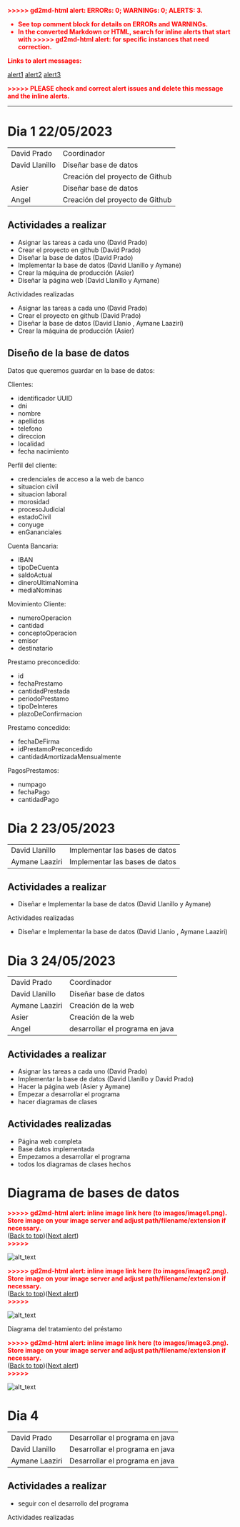 

<p style="color: red; font-weight: bold">>>>>>  gd2md-html alert:  ERRORs: 0; WARNINGs: 0; ALERTS: 3.</p>
<ul style="color: red; font-weight: bold"><li>See top comment block for details on ERRORs and WARNINGs. <li>In the converted Markdown or HTML, search for inline alerts that start with >>>>>  gd2md-html alert:  for specific instances that need correction.</ul>

<p style="color: red; font-weight: bold">Links to alert messages:</p><a href="#gdcalert1">alert1</a>
<a href="#gdcalert2">alert2</a>
<a href="#gdcalert3">alert3</a>

<p style="color: red; font-weight: bold">>>>>> PLEASE check and correct alert issues and delete this message and the inline alerts.<hr></p>



# Dia 1                                   22/05/2023


<table>
  <tr>
   <td>David Prado 
   </td>
   <td>Coordinador
   </td>
  </tr>
  <tr>
   <td>David Llanillo
   </td>
   <td>Diseñar base de datos
   </td>
  </tr>
  <tr>
   <td>
   </td>
   <td>Creación del proyecto de Github
   </td>
  </tr>
  <tr>
   <td>Asier 
   </td>
   <td>Diseñar base de datos
   </td>
  </tr>
  <tr>
   <td>Angel
   </td>
   <td>Creación del proyecto de Github
   </td>
  </tr>
</table>



## Actividades a realizar 



* Asignar las tareas a cada uno (David Prado)
* Crear el proyecto en github (David Prado)
* Diseñar la base de datos (David Prado)
* Implementar la base de datos (David Llanillo y Aymane)
* Crear la máquina de producción (Asier)
* Diseñar la página web  (David Llanillo y Aymane)

Actividades realizadas



* Asignar las tareas a cada uno (David Prado)
* Crear el proyecto en github (David Prado)
* Diseñar la base de datos (David Llanio , Aymane Laaziri)
* Crear la máquina de producción (Asier)


## Diseño de la base de datos

Datos que queremos guardar en la base de datos:

Clientes:



* identificador UUID
* dni
* nombre
* apellidos
* telefono
* direccion
* localidad
* fecha nacimiento

Perfil del cliente:



* credenciales de acceso a la web de banco
* situacion civil
* situacion laboral
* morosidad
* procesoJudicial
* estadoCivil
* conyuge
* enGananciales

Cuenta Bancaria:



* IBAN
* tipoDeCuenta
* saldoActual
* dineroUltimaNomina
* mediaNominas

Movimiento Cliente:



* numeroOperacion
* cantidad
* conceptoOperacion
* emisor
* destinatario

Prestamo preconcedido:



* id
* fechaPrestamo
* cantidadPrestada
* periodoPrestamo
* tipoDeInteres
* plazoDeConfirmacion

Prestamo concedido:



* fechaDeFirma
* idPrestamoPreconcedido
* cantidadAmortizadaMensualmente

PagosPrestamos:



* numpago
* fechaPago
* cantidadPago


# Dia 2                                   23/05/2023


<table>
  <tr>
   <td>David Llanillo
   </td>
   <td>Implementar las bases de datos
   </td>
  </tr>
  <tr>
   <td>Aymane Laaziri
   </td>
   <td>Implementar las bases de datos
   </td>
  </tr>
</table>



## Actividades a realizar 



* Diseñar e Implementar la base de datos (David Llanillo y Aymane)

Actividades realizadas



* Diseñar e Implementar la base de datos (David Llanio , Aymane Laaziri)


# Dia 3	                               24/05/2023


<table>
  <tr>
   <td>David Prado 
   </td>
   <td>Coordinador
   </td>
  </tr>
  <tr>
   <td>David Llanillo
   </td>
   <td>Diseñar base de datos
   </td>
  </tr>
  <tr>
   <td>Aymane Laaziri
   </td>
   <td>Creación de la web
   </td>
  </tr>
  <tr>
   <td>Asier 
   </td>
   <td>Creación de la web
   </td>
  </tr>
  <tr>
   <td>Angel
   </td>
   <td>desarrollar el programa en java
   </td>
  </tr>
</table>



## Actividades a realizar 



* Asignar las tareas a cada uno (David Prado)
* Implementar la base de datos (David Llanillo y David Prado)
* Hacer la página web (Asier y Aymane)
* Empezar a desarrollar el programa
* hacer diagramas de clases


## Actividades realizadas



* Página web completa
* Base datos implementada
* Empezamos a desarrollar el programa
* todos los diagramas de clases hechos


# Diagrama de bases de datos



<p id="gdcalert1" ><span style="color: red; font-weight: bold">>>>>>  gd2md-html alert: inline image link here (to images/image1.png). Store image on your image server and adjust path/filename/extension if necessary. </span><br>(<a href="#">Back to top</a>)(<a href="#gdcalert2">Next alert</a>)<br><span style="color: red; font-weight: bold">>>>>> </span></p>


![alt_text](images/image1.png "image_tooltip")




<p id="gdcalert2" ><span style="color: red; font-weight: bold">>>>>>  gd2md-html alert: inline image link here (to images/image2.png). Store image on your image server and adjust path/filename/extension if necessary. </span><br>(<a href="#">Back to top</a>)(<a href="#gdcalert3">Next alert</a>)<br><span style="color: red; font-weight: bold">>>>>> </span></p>


![alt_text](images/image2.png "image_tooltip")


Diagrama del tratamiento del préstamo



<p id="gdcalert3" ><span style="color: red; font-weight: bold">>>>>>  gd2md-html alert: inline image link here (to images/image3.png). Store image on your image server and adjust path/filename/extension if necessary. </span><br>(<a href="#">Back to top</a>)(<a href="#gdcalert4">Next alert</a>)<br><span style="color: red; font-weight: bold">>>>>> </span></p>


![alt_text](images/image3.png "image_tooltip")



# Dia 4 


<table>
  <tr>
   <td>David Prado
   </td>
   <td>Desarrollar el programa en java
   </td>
  </tr>
  <tr>
   <td>David Llanillo
   </td>
   <td>Desarrollar el programa en java
   </td>
  </tr>
  <tr>
   <td>Aymane Laaziri
   </td>
   <td>Desarrollar el programa en java
   </td>
  </tr>
</table>



## Actividades a realizar



* seguir con el desarrollo del programa

Actividades realizadas
